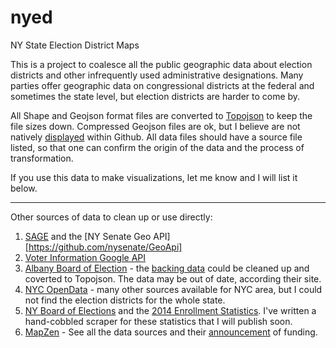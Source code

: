 nyed
====

NY State Election District Maps


This is a project to coalesce all the public geographic data about election districts and other infrequently used administrative designations. Many parties offer geographic data on congressional districts at the federal and sometimes the state level, but election districts are harder to come by.

All Shape and Geojson format files are converted to [Topojson](https://github.com/mbostock/topojson/wiki) to keep the file sizes down. Compressed Geojson files are ok, but I believe are not natively [displayed](https://github.com/blog/1541-geojson-rendering-improvements) within Github. All data files should have a source file listed, so that one can confirm the origin of the data and the process of transformation.


If you use this data to make visualizations, let me know and I will list it below.

----

Other sources of data to clean up or use directly:

1. [SAGE](http://pubgeo.nysenate.gov/docs/html/index.html) and the [NY Senate Geo API][https://github.com/nysenate/GeoApi]
2. [Voter Information Google API](https://votinginfoproject.org/projects/view/google_api)
3. [Albany Board of Election](http://acvcloud.albanycounty.com/acviz/boe_ac.html) - the [backing data](https://www.google.com/fusiontables/DataSource?docid=1b5wJ8qSqWC-RiKtVRy6AHKdE-1aneq-WOAxgEHg) could be cleaned up and coverted to Topojson. The data may be out of date, according their site. 
4. [NYC OpenData](https://data.cityofnewyork.us/City-Government/Election-Districts/h2n3-98hq) - many other sources available for NYC area, but I could not find the election districts for the whole state.
5. [NY Board of Elections](http://www.elections.ny.gov/index.html) and the [2014 Enrollment Statistics](http://www.elections.ny.gov/2014EnrollmentED.html). I've written a hand-cobbled scraper for these statistics that I will publish soon.
6. [MapZen](https://mapzen.com/data) - See all the data sources and their [announcement](https://mapzen.com/blog/cfa-announcement) of funding.
